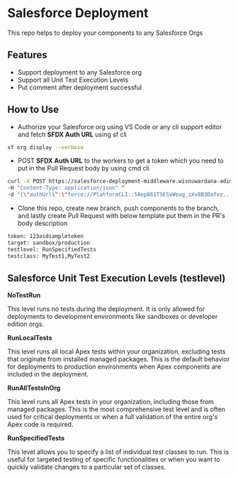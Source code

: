 # Salesforce Deployment

This repo helps to deploy your components to any Salesforce Orgs
## Features

- Support deployment to any Salesforce org
- Support all Unit Test Execution Levels
- Put comment after deployment successful


## How to Use

- Authorize your Salesforce org using VS Code or any cli support editor and fetch **SFDX Auth URL** using sf cli
```bash
sf org display --verbose
```
- POST **SFDX Auth URL** to the workers to get a token which you need to put in the Pull Request body by using cmd cli
```bash
curl -X POST https://salesforce-deployment-middleware.wisnuwardana-adimas.workers.dev/generate ^
-H "Content-Type: application/json" ^
-d "{\"authUrl\":\"force://PlatformCLI::5Aep861TSESvWeug_zXv8B3Dafez...\"}"
```
- Clone this repo, create new branch, push components to the branch, and lastly create Pull Request with below template put them in the PR's body description
```bash
token: 123asdsampletoken
target: sandbox/production
testlevel: RunSpecifiedTests
testclass: MyTest1,MyTest2
```


## Salesforce Unit Test Execution Levels (testlevel)

**NoTestRun**

This level runs no tests during the deployment. It is only allowed for deployments to development environments like sandboxes or developer edition orgs.

**RunLocalTests**

This level runs all local Apex tests within your organization, excluding tests that originate from installed managed packages. This is the default behavior for deployments to production environments when Apex components are included in the deployment.

**RunAllTestsInOrg**

This level runs all Apex tests in your organization, including those from managed packages. This is the most comprehensive test level and is often used for critical deployments or when a full validation of the entire org's Apex code is required. 

**RunSpecifiedTests**

This level allows you to specify a list of individual test classes to run. This is useful for targeted testing of specific functionalities or when you want to quickly validate changes to a particular set of classes.

